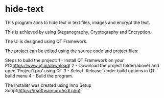 # hide-text
This program aims to hide text in text files, images and encrypt the text. 

This is achieved by using Steganography, Cryptography and Encryption.

The UI is designed using QT Framework.

The project can be edited using the source code and project files:

Steps to build the project:
1 - Install QT Framework on your PC(https://www.qt.io/download)
2 - Download the project folder(above) and open 'Project1.pro' using QT
3 - Select 'Release' under build options in QT build menu
4 - Build the program.

The Installer was created using Inno Setup Script(https://jrsoftware.org/isdl.php). 

